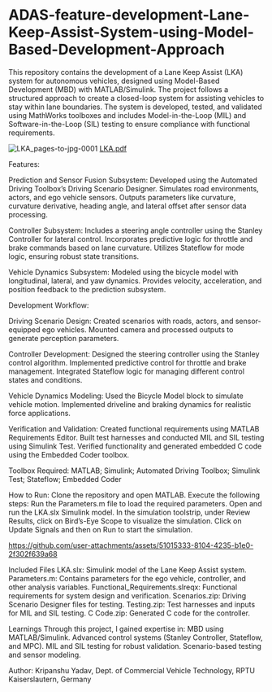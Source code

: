 # ADAS-feature-development-Lane-Keep-Assist-System-using-Model-Based-Development-Approach

This repository contains the development of a Lane Keep Assist (LKA) system for autonomous vehicles, designed using Model-Based Development (MBD) with MATLAB/Simulink. The project follows a structured approach to create a closed-loop system for assisting vehicles to stay within lane boundaries. The system is developed, tested, and validated using MathWorks toolboxes and includes Model-in-the-Loop (MIL) and Software-in-the-Loop (SIL) testing to ensure compliance with functional requirements.


![LKA_pages-to-jpg-0001](https://github.com/user-attachments/assets/53db8718-e549-4134-b855-9be5919766c2)
[LKA.pdf](https://github.com/user-attachments/files/18512438/LKA.pdf)

Features:

Prediction and Sensor Fusion Subsystem:
Developed using the Automated Driving Toolbox’s Driving Scenario Designer. Simulates road environments, actors, and ego vehicle sensors.
Outputs parameters like curvature, curvature derivative, heading angle, and lateral offset after sensor data processing.

Controller Subsystem:
Includes a steering angle controller using the Stanley Controller for lateral control. Incorporates predictive logic for throttle and brake commands based on lane curvature.
Utilizes Stateflow for mode logic, ensuring robust state transitions.

Vehicle Dynamics Subsystem:
Modeled using the bicycle model with longitudinal, lateral, and yaw dynamics. Provides velocity, acceleration, and position feedback to the prediction subsystem.



Development Workflow:

Driving Scenario Design:
Created scenarios with roads, actors, and sensor-equipped ego vehicles.
Mounted camera and processed outputs to generate perception parameters.

Controller Development:
Designed the steering controller using the Stanley control algorithm.
Implemented predictive control for throttle and brake management.
Integrated Stateflow logic for managing different control states and conditions.

Vehicle Dynamics Modeling:
Used the Bicycle Model block to simulate vehicle motion.
Implemented driveline and braking dynamics for realistic force applications.

Verification and Validation:
Created functional requirements using MATLAB Requirements Editor.
Built test harnesses and conducted MIL and SIL testing using Simulink Test.
Verified functionality and generated embedded C code using the Embedded Coder toolbox.

Toolbox Required: MATLAB; Simulink; Automated Driving Toolbox; Simulink Test; Stateflow; Embedded Coder


How to Run:
Clone the repository and open MATLAB.
Execute the following steps:
Run the Parameters.m file to load the required parameters.
Open and run the LKA.slx Simulink model.
In the simulation toolstrip, under Review Results, click on Bird’s-Eye Scope to visualize the simulation.
Click on Update Signals and then on Run to start the simulation.


https://github.com/user-attachments/assets/51015333-8104-4235-b1e0-2f302f639a68



Included Files
LKA.slx: Simulink model of the Lane Keep Assist system.
Parameters.m: Contains parameters for the ego vehicle, controller, and other analysis variables.
Functional_Requirements.slreqx: Functional requirements for system design and verification.
Scenarios.zip: Driving Scenario Designer files for testing.
Testing.zip: Test harnesses and inputs for MIL and SIL testing.
C Code.zip: Generated C code for the controller.



Learnings Through this project, I gained expertise in:
MBD using MATLAB/Simulink.
Advanced control systems (Stanley Controller, Stateflow, and MPC).
MIL and SIL testing for robust validation.
Scenario-based testing and sensor modeling.



Author:
Kripanshu Yadav,
Dept. of Commercial Vehicle Technology, 
RPTU Kaiserslautern, Germany
